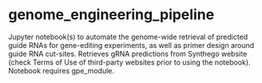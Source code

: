 # genome_engineering_pipeline
Jupyter notebook(s) to automate the genome-wide retrieval of predicted guide RNAs for gene-editing experiments, as well as primer design around guide RNA cut-sites. Retrieves gRNA predictions from Synthego website (check Terms of Use of third-party websites prior to using the notebook). Notebook requires gpe_module. 

